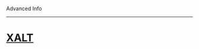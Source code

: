 Advanced Info

---

<!-- use only links inside h1, h2, h3 and h4 -->

# [XALT](https://eth-cscs.github.io/production/advanced_info/xal)

